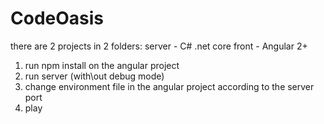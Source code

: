 # CodeOasis

there are 2 projects in 2 folders:
  server - C# .net core
  front - Angular 2+ 
  
1. run npm install on the angular project
2. run server (with\out debug mode)
3. change environment file in the angular project according to the server port
4. play
